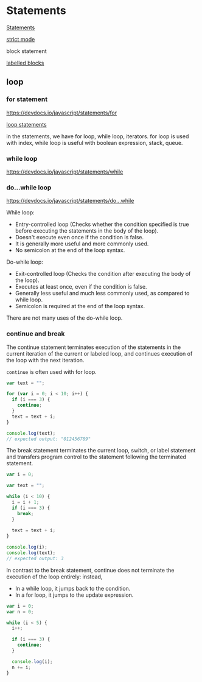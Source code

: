 # Statements

[Statements](https://devdocs.io/javascript-statements/)

[strict mode](https://devdocs.io/javascript/strict_mode)

block statement

[labelled blocks](https://developer.mozilla.org/en-US/docs/Web/JavaScript/Reference/Statements/label)

## loop

### for statement

<https://devdocs.io/javascript/statements/for>

[loop statements](https://www.inf.unibz.it/~calvanese/teaching/04-05-ip/lecture-notes/uni06/index.html)

in the statements, we have for loop, while loop, iterators. for loop is used with index, while loop is useful with boolean expression, stack, queue.

### while loop

<https://devdocs.io/javascript/statements/while>

### do...while loop

<https://devdocs.io/javascript/statements/do...while>

While loop:

- Entry-controlled loop (Checks whether the condition specified is true before executing the statements in the body of the loop).
- Doesn't execute even once if the condition is false.
- It is generally more useful and more commonly used.
- No semicolon at the end of the loop syntax.

Do-while loop:

- Exit-controlled loop (Checks the condition after executing the body of the loop).
- Executes at least once, even if the condition is false.
- Generally less useful and much less commonly used, as compared to while loop.
- Semicolon is required at the end of the loop syntax.

There are not many uses of the do-while loop.

### continue and break

The continue statement terminates execution of the statements in the current iteration of the current or labeled loop, and continues execution of the loop with the next iteration.

`continue` is often used with for loop.

```js
var text = "";

for (var i = 0; i < 10; i++) {
  if (i === 3) {
    continue;
  }
  text = text + i;
}

console.log(text);
// expected output: "012456789"
```

The break statement terminates the current loop, switch, or label statement and transfers program control to the statement following the terminated statement.

```js
var i = 0;

var text = "";

while (i < 10) {
  i = i + 1;
  if (i === 3) {
    break;
  }
  
  text = text + i;
}

console.log(i);
console.log(text);
// expected output: 3
```

In contrast to the break statement, continue does not terminate the execution of the loop entirely: instead,

- In a while loop, it jumps back to the condition.
- In a for loop, it jumps to the update expression.

```js
var i = 0;
var n = 0;

while (i < 5) {
  i++;

  if (i === 3) {
    continue;
  }

  console.log(i);
  n += i;
}
```
